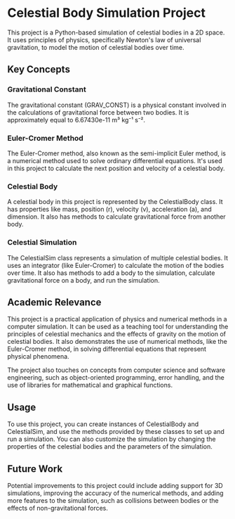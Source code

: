 # Celestial Body Simulation Project

This project is a Python-based simulation of celestial bodies in a 2D space. It uses principles of physics, specifically Newton's law of universal gravitation, to model the motion of celestial bodies over time.

## Key Concepts

### Gravitational Constant

The gravitational constant (GRAV_CONST) is a physical constant involved in the calculations of gravitational force between two bodies. It is approximately equal to 6.67430e-11 m³ kg⁻¹ s⁻².

### Euler-Cromer Method

The Euler-Cromer method, also known as the semi-implicit Euler method, is a numerical method used to solve ordinary differential equations. It's used in this project to calculate the next position and velocity of a celestial body.

### Celestial Body

A celestial body in this project is represented by the CelestialBody class. It has properties like mass, position (r), velocity (v), acceleration (a), and dimension. It also has methods to calculate gravitational force from another body.

### Celestial Simulation

The CelestialSim class represents a simulation of multiple celestial bodies. It uses an integrator (like Euler-Cromer) to calculate the motion of the bodies over time. It also has methods to add a body to the simulation, calculate gravitational force on a body, and run the simulation.

## Academic Relevance

This project is a practical application of physics and numerical methods in a computer simulation. It can be used as a teaching tool for understanding the principles of celestial mechanics and the effects of gravity on the motion of celestial bodies. It also demonstrates the use of numerical methods, like the Euler-Cromer method, in solving differential equations that represent physical phenomena.

The project also touches on concepts from computer science and software engineering, such as object-oriented programming, error handling, and the use of libraries for mathematical and graphical functions.

## Usage

To use this project, you can create instances of CelestialBody and CelestialSim, and use the methods provided by these classes to set up and run a simulation. You can also customize the simulation by changing the properties of the celestial bodies and the parameters of the simulation.

## Future Work

Potential improvements to this project could include adding support for 3D simulations, improving the accuracy of the numerical methods, and adding more features to the simulation, such as collisions between bodies or the effects of non-gravitational forces.
